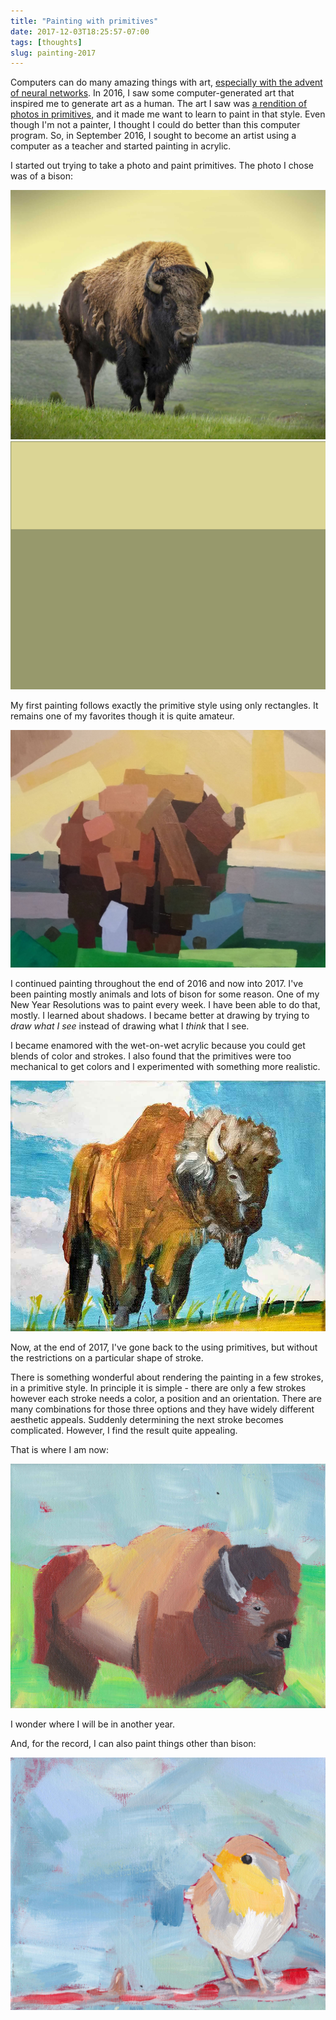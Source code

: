 ```yaml
---
title: "Painting with primitives"
date: 2017-12-03T18:25:57-07:00
tags: [thoughts]
slug: painting-2017
---
```


Computers can do many amazing things with art, [especially with the advent of neural networks](https://deepart.io/). In 2016, I saw some computer-generated art that inspired me to generate art as a human. The art I saw was [a rendition of photos in primitives](https://github.com/fogleman/primitive), and it made me want to learn to paint in that style. Even though I'm not a painter, I thought I could do better than this computer program. So, in September 2016, I sought to become an artist using a computer as a teacher and started painting in acrylic. 

I started out trying to take a photo and paint primitives. The photo I chose was of a bison:



![Stock image of Bison I chose to use](/img/bison_sergioboccardo_shutterstock3.jpg)
![Primitive procedure generated](/img/bison_primitives.gif)

My first painting follows exactly the primitive style using only rectangles. It remains one of my favorites though it is quite amateur.

![“First Bison” - acrylic on canvas, September 2016](/img/bison20160926.jpg)

I continued painting throughout the end of 2016 and now into 2017. I've been painting mostly animals and lots of bison for some reason. One of my New Year Resolutions was to paint every week. I have been able to do that, mostly. I learned about shadows. I became better at drawing by trying to *draw what I see* instead of drawing what I *think* that I see.

I became enamored with the wet-on-wet acrylic because you could get blends of color and strokes. I also found that the primitives were too mechanical to get colors and I experimented with something more realistic.

![“Bison” - acrylic on canvas, July 2017](/img/bison20170701.jpg)

Now, at the end of 2017, I've gone back to the using primitives, but without the restrictions on a particular shape of stroke. 

There is something wonderful about rendering the painting in a few strokes, in a primitive style. In principle it is simple - there are only a few strokes however each stroke needs a color, a position and an orientation. There are many combinations for those three options and they have widely different aesthetic appeals. Suddenly determining the next stroke becomes complicated.  However, I find the result quite appealing.

That is where I am now:

![“Bison” - acrylic on canvas, December 2017](/img/bison20171202.jpg)

I wonder where I will be in another year.

And, for the record, I can also paint things other than bison:

![“European Robin” - acrylic on canvas, December 2017](/img/robin20171203.jpg)



